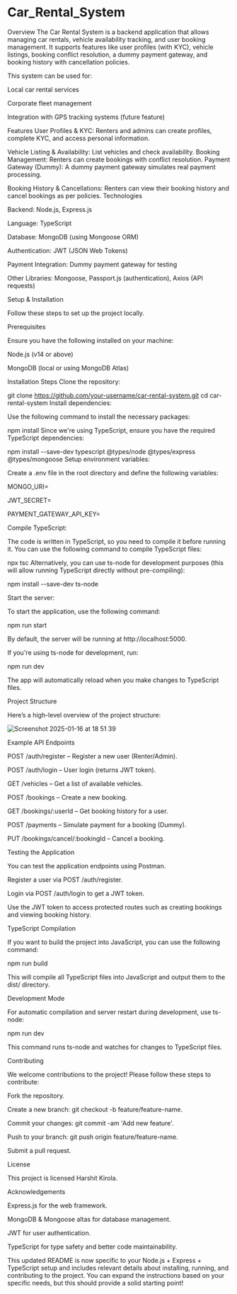 # Car_Rental_System
Overview
The Car Rental System is a backend application that allows managing car rentals, vehicle availability tracking, and user booking management. It supports features like user profiles (with KYC), vehicle listings, booking conflict resolution, a dummy payment gateway, and booking history with cancellation policies.

This system can be used for:

Local car rental services

Corporate fleet management

Integration with GPS tracking systems (future feature)

Features
User Profiles & KYC: Renters and admins can create profiles, complete KYC, and access personal information.

Vehicle Listing & Availability: List vehicles and check availability.
Booking Management: Renters can create bookings with conflict resolution.
Payment Gateway (Dummy): A dummy payment gateway simulates real payment processing.

Booking History & Cancellations: Renters can view their booking history and cancel bookings as per policies.
Technologies

Backend: Node.js, Express.js

Language: TypeScript

Database: MongoDB (using Mongoose ORM)

Authentication: JWT (JSON Web Tokens)

Payment Integration: Dummy payment gateway for testing

Other Libraries: Mongoose, Passport.js (authentication), Axios (API requests)

Setup & Installation

Follow these steps to set up the project locally.

Prerequisites

Ensure you have the following installed on your machine:

Node.js (v14 or above)

MongoDB (local or using MongoDB Atlas)

Installation Steps
Clone the repository:


git clone https://github.com/your-username/car-rental-system.git
cd car-rental-system
Install dependencies:

Use the following command to install the necessary packages:


npm install
Since we're using TypeScript, ensure you have the required TypeScript dependencies:


npm install --save-dev typescript @types/node @types/express @types/mongoose
Setup environment variables:

Create a .env file in the root directory and define the following variables:


MONGO_URI=<your-mongo-db-uri>

JWT_SECRET=<your-jwt-secret>

PAYMENT_GATEWAY_API_KEY=<your-dummy-payment-api-key>

Compile TypeScript:

The code is written in TypeScript, so you need to compile it before running it. You can use the following command to compile TypeScript files:

npx tsc
Alternatively, you can use ts-node for development purposes (this will allow running TypeScript directly without pre-compiling):


npm install --save-dev ts-node

Start the server:

To start the application, use the following command:

npm run start

By default, the server will be running at http://localhost:5000.

If you're using ts-node for development, run:

npm run dev

The app will automatically reload when you make changes to TypeScript files.

Project Structure

Here’s a high-level overview of the project structure:

![Screenshot 2025-01-16 at 18 51 39](https://github.com/user-attachments/assets/de61571f-c87d-4094-8c7a-fb41244869d8)

Example API Endpoints

POST /auth/register – Register a new user (Renter/Admin).

POST /auth/login – User login (returns JWT token).

GET /vehicles – Get a list of available vehicles.

POST /bookings – Create a new booking.

GET /bookings/:userId – Get booking history for a user.

POST /payments – Simulate payment for a booking (Dummy).

PUT /bookings/cancel/:bookingId – Cancel a booking.

Testing the Application

You can test the application endpoints using Postman.

Register a user via POST /auth/register.

Login via POST /auth/login to get a JWT token.

Use the JWT token to access protected routes such as creating bookings and viewing booking history.

TypeScript Compilation

If you want to build the project into JavaScript, you can use the following command:


npm run build

This will compile all TypeScript files into JavaScript and output them to the dist/ directory.

Development Mode

For automatic compilation and server restart during development, use ts-node:


npm run dev

This command runs ts-node and watches for changes to TypeScript files.

Contributing

We welcome contributions to the project! Please follow these steps to contribute:

Fork the repository.

Create a new branch: git checkout -b feature/feature-name.

Commit your changes: git commit -am 'Add new feature'.

Push to your branch: git push origin feature/feature-name.

Submit a pull request.

License

This project is licensed Harshit Kirola.

Acknowledgements

Express.js for the web framework.

MongoDB & Mongoose altas for database management.

JWT for user authentication.

TypeScript for type safety and better code maintainability.

This updated README is now specific to your Node.js + Express + TypeScript setup and includes relevant details about installing, running, and contributing to the project. You can expand the instructions based on your specific needs, but this should provide a solid starting point!
